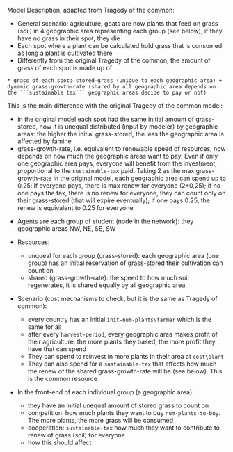 Model Description, adapted from Tragedy of the common:

* General scenario: agriculture, goats are now plants that feed on grass (soil) in 4 geographic area representing each group (see below), if they have no grass in their spot, they die
* Each spot where a plant can be calculated hold grass that is consumed as long a plant is cultivated there
* Differently from the original Tragedy of the common, the amount of grass of each spot is made up of
```
* grass of each spot: stored-grass (unique to each geographic area) + dynamic grass-growth-rate (shared by all geographic area depends on the ```sustainable tax``` geographic areas decide to pay or not)
```

This is the main difference with the original Tragedy of the common model:
  + in the original model each spot had the same initial amount of grass-stored, now it is unequal distributed (input by modeler) by geographic areas: the higher the initial grass-stored, the less the geographic area is affected by famine
  + grass-growth-rate, i.e. equivalent to renewable speed of resources, now depends on how much the geographic areas want to pay. Even if only one geographic area pays, everyone will benefit from the investment, proportional to the ```sustainable-tax``` paid. Taking 2 as the max grass-growth-rate in the original model, each geographic area can spend up to 0.25: if everyone pays, there is max renew for everyone (2*0,25); if no one pays the tax, there is no renew for everyone, they can count only on their grass-stored  (that will expire  eventually); if one pays 0.25, the renew is equivalent to 0.25 for  everyone

  
* Agents are each group of student (node in the network): they geographic areas NW, NE, SE, SW

* Resources:
  + unqueal for each group (grass-stored): each geographic area (one group) has an initial reservation of grass-stored their cultivation can count on
  + shared (grass-growth-rate): the speed to how much soil regenerates, it is shared equally by all geographic area
 
* Scenario (cost mechanisms to check, but it is the same as Tragedy of common):
  + every country has an initial ```init-num-plants\farmer``` which is the same for all
  + after every ```harvest-period```, every geographic area makes profit of their agriculture: the more plants they based, the more profit they have that can spend
  + They can spend to reinvest in more plants in their area at ```cost\plant```
  + They can also spend for a ```sustainable-tax``` that affects how much the renew of the shared grass-growth-rate will be (see below). This is the common resource

* In the front-end of each individual group (a geographic area):
  + they have an initial unequal amount of stored grass to count on
  + competition: how much plants they want to buy ```num-plants-to-buy```. The more plants, the more grass will be consumed
  + cooperation: ```sustainable-tax``` how much they want to contribute to renew of grass (soil) for everyone
  + how this should affect
